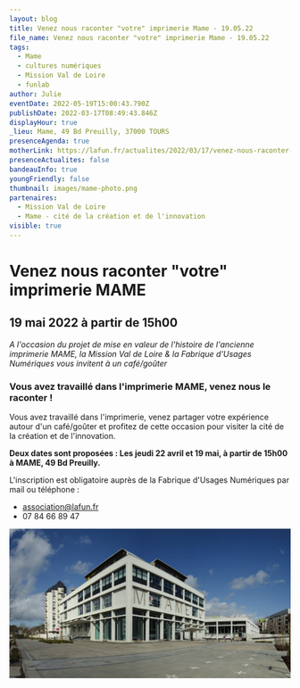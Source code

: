 ```yaml
---
layout: blog
title: Venez nous raconter "votre" imprimerie Mame - 19.05.22
file_name: Venez nous raconter "votre" imprimerie Mame - 19.05.22
tags:
  - Mame
  - cultures numériques
  - Mission Val de Loire
  - funlab
author: Julie
eventDate: 2022-05-19T15:00:43.790Z
publishDate: 2022-03-17T08:49:43.846Z
displayHour: true
_lieu: Mame, 49 Bd Preuilly, 37000 TOURS
presenceAgenda: true
motherLink: https://lafun.fr/actualites/2022/03/17/venez-nous-raconter-votre-imprimerie-mame/
presenceActualites: false
bandeauInfo: true
youngFriendly: false
thumbnail: images/mame-photo.png
partenaires:
  - Mission Val de Loire
  - Mame - cité de la création et de l'innovation
visible: true
---
```

# Venez nous raconter "votre" imprimerie MAME

## 19 mai 2022 à partir de 15h00

*A l'occasion du projet de mise en valeur de l'histoire
de l'ancienne imprimerie MAME, la Mission Val de Loire & la Fabrique d'Usages Numériques vous invitent à un café/goûter*

### Vous avez travaillé dans l'imprimerie MAME, venez nous le raconter !

Vous avez travaillé dans l'imprimerie, venez partager votre expérience autour d'un café/goûter et profitez de cette occasion pour visiter la cité de la création et de l'innovation.

**Deux dates sont proposées :
Les jeudi 22 avril et 19 mai, à partir de 15h00 à MAME, 49 Bd Preuilly.**

L'inscription est obligatoire auprès de la Fabrique d'Usages Numériques par mail ou téléphone :

* association@lafun.fr
* 07 84 66 89 47

![](images/mame-photo.png)
